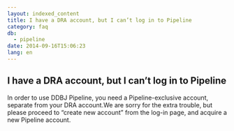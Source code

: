 ```yaml
---
layout: indexed_content
title: I have a DRA account, but I can’t log in to Pipeline
category: faq
db:
  - pipeline
date: 2014-09-16T15:06:23
lang: en
---
```


## I have a DRA account, but I can’t log in to Pipeline

In order to use DDBJ Pipeline, you need a Pipeline-exclusive account, separate from your DRA account.We are sorry for the extra trouble, but please proceed to “create new account” from the log-in page, and acquire a new Pipeline account.